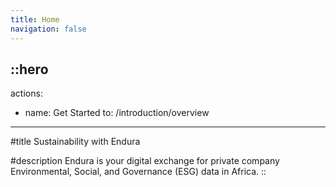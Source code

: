 ```yaml
---
title: Home
navigation: false
---
```


::hero
---
actions:
  - name: Get Started
    to: /introduction/overview
---
#title
Sustainability with Endura

#description
Endura is your digital exchange for private company Environmental, Social, and Governance (ESG) data in Africa.
::
